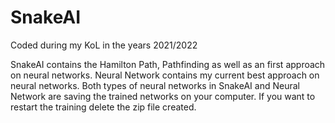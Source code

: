 # SnakeAI

Coded during my KoL in the years 2021/2022

SnakeAI contains the Hamilton Path, Pathfinding as well as an first approach on neural networks.
Neural Network contains my current best approach on neural networks. 
Both types of neural networks in SnakeAI and Neural Network are saving the trained networks on your computer. If you want to restart the training delete the zip file created.
